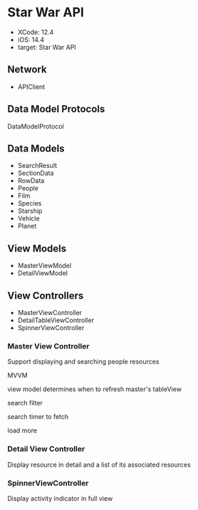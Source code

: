 # Star War API

* XCode: 12.4
* iOS: 14.4
* target: Star War API


## Network 
* APIClient

## Data Model Protocols
DataModelProtocol

## Data Models
* SearchResult
* SectionData
* RowData
* People
* Film
* Species
* Starship
* Vehicle
* Planet


## View Models
* MasterViewModel
* DetailViewModel

## View Controllers
* MasterViewController
* DetailTableViewController
* SpinnerViewController

### Master View Controller
Support displaying and searching people resources

MVVM

view model determines when to refresh master's tableView


search filter

search timer to fetch

load more



### Detail View Controller
Display resource in detail and a list of its associated resources

### SpinnerViewController
Display activity indicator in full view